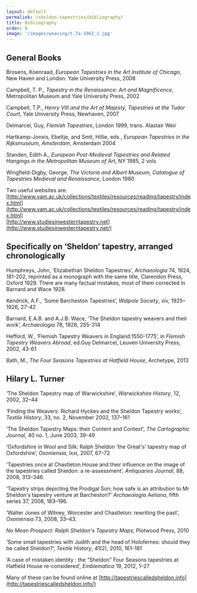 ```yaml
---
layout: default
permalink: /sheldon-tapestries/bibliography/
title: Bibliography
order: 8
image: '/images/weaving/t.7a-1961_1.jpg'
---
```

General Books
-------------

Brosens, Koenraad, _European Tapestries in the Art Institute of Chicago_, New Haven and London: Yale University Press, 2008

Campbell, T. P., _Tapestry in the Renaissance: Art and Magnificence_, Metropolitan Museum and Yale University Press, 2002

Campbell, T.P., _Henry VIII and the Art of Majesty, Tapestries at the Tudor Court_, Yale University Press, Newhaven, 2007

Delmarcel, Guy, _Flemish Tapestries_, London 1999, trans. Alastair Weir

Hartkamp-Jonxis, Ebeltje, and Smit, Hillie, eds., _European Tapestries in the Rijksmuseum, Amsterdam_, Amsterdam 2004

Standen, Edith A., _European Post-Medieval Tapestries and Related Hangings in the Metropolitan Museum of Art_, NY 1985, 2 vols

Wingfield-Digby, George, _The Victoria and Albert Museum, Catalogue of Tapestries Medieval and Renaissance_, London 1980

Two useful websites are: [http://www.vam.ac.uk/collections/textiles/resources/reading/tapestry/index.html](http://www.vam.ac.uk/collections/textiles/resources/reading/tapestry/index.html)  
[http://www.studiesinwesterntapestry.net](http://www.studiesinwesterntapestry.net/)

Specifically on ‘Sheldon’ tapestry, arranged chronologically
------------------------------------------------------------

Humphreys, John, ‘Elizabethan Sheldon Tapestries’, _Archaeologia_ 74, 1924, 181-202, reprinted as a monograph with the same title, Clarendon Press, Oxford 1929. There are many factual mistakes, most of them corrected in Barnard and Wace 1928.

Kendrick, A.F., ‘Some Barcheston Tapestries’, _Walpole Society_, xiv, 1925–1926, 27-42

Barnard, E.A.B. and A.J.B. Wace, 'The Sheldon tapestry weavers and their work’, _Archaeologia_ 78, 1928, 255-314

Hefford, W., ‘Flemish Tapestry Weavers in England:1550-1775’, in _Flemish Tapestry Weavers Abroad_, ed.Guy Delmarcel, Leuven University Press, 2002, 43-61

Bath, M., _The Four Seasons Tapestries at Hatfield House_, Archetype, 2013

Hilary L. Turner
----------------

‘The Sheldon Tapestry map of Warwickshire’, _Warwickshire History_, 12, 2002, 32–44

‘Finding the Weavers: Richard Hyckes and the Sheldon Tapestry works’, _Textile History_, 33, no. 2, November 2002, 137–161

‘The Sheldon Tapestry Maps: their Content and Context’, _The Cartographic Journal_, 40 no. 1, June 2003, 39-49

‘Oxfordshire in Wool and Silk: Ralph Sheldon ‘the Great's’ tapestry map of Oxfordshire’, _Oxoniensia_, lxxi, 2007, 67–72

‘Tapestries once at Chastleton House and their influence on the image of the tapestries called Sheldon: a re-assessment’, _Antiquaries Journal_, 88, 2008, 313–346.

‘Tapestry strips depicting the Prodigal Son; how safe is an attribution to Mr Sheldon's tapestry venture at Barcheston?' _Archaeologia Aeliana_, fifth series 37, 2008, 183–196.

‘Walter Jones of Witney, Worcester and Chastleton: rewriting the past’, _Oxoniensia_ 73, 2008, 33–43.

_No Mean Prospect: Ralph Sheldon's Tapestry Maps_, Plotwood Press, 2010

‘Some small tapestries with Judith and the head of Holofernes: should they be called Sheldon?’, _Textile History_, 41(2), 2010, 161–181

‘A case of mistaken identity : the “Sheldon” Four Seasons tapestries at Hatfield House re-considered’, _Emblematica_ 19, 2012, 1–27

Many of these can be found online at [http://tapestriescalledsheldon.info](http://tapestriescalledsheldon.info/)
